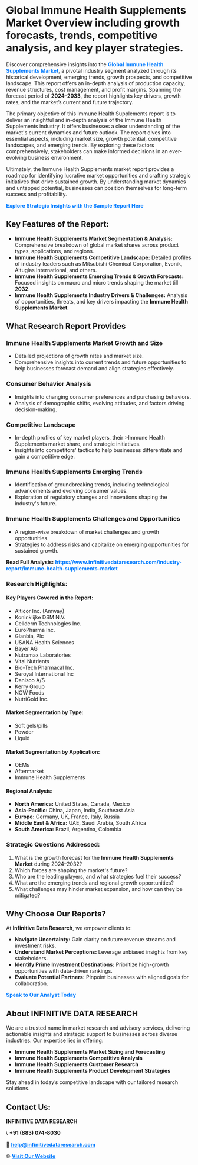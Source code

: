 <h1>Global Immune Health Supplements Market Overview including growth forecasts, trends, competitive analysis, and key player strategies.</h1>
<p>
Discover comprehensive insights into the 
<a href="https://www.infinitivedataresearch.com/industry-report/immune-health-supplements-market" rel="dofollow" style="color: #007BFF; text-decoration: none;"><strong>Global Immune Health Supplements Market</strong></a>, a pivotal industry segment analyzed through its historical development, emerging trends, growth prospects, and competitive landscape. This report offers an in-depth analysis of production capacity, revenue structures, cost management, and profit margins. Spanning the forecast period of <strong>2024–2033</strong>, the report highlights key drivers, growth rates, and the market’s current and future trajectory.
</p>
<p>
The primary objective of this Immune Health Supplements report is to deliver an insightful and in-depth analysis of the Immune Health Supplements industry. It offers businesses a clear understanding of the market's current dynamics and future outlook. The report dives into essential aspects, including market size, growth potential, competitive landscapes, and emerging trends. By exploring these factors comprehensively, stakeholders can make informed decisions in an ever-evolving business environment.
</p>
<p>
Ultimately, the Immune Health Supplements market report provides a roadmap for identifying lucrative market opportunities and crafting strategic initiatives that drive sustained growth. By understanding market dynamics and untapped potential, businesses can position themselves for long-term success and profitability.
</p>
<p>
<a href="https://www.infinitivedataresearch.com/request-sample/reportId=107703" style="color: #007BFF; text-decoration: none;"><strong>Explore Strategic Insights with the Sample Report Here</strong></a>
</p>

<h2>Key Features of the Report:</h2>
<ul>
<li><strong>Immune Health Supplements Market Segmentation & Analysis:</strong> Comprehensive breakdown of global market shares across product types, applications, and regions.</li>
<li><strong>Immune Health Supplements Competitive Landscape:</strong> Detailed profiles of industry leaders such as Mitsubishi Chemical Corporation, Evonik, Altuglas International, and others.</li>
<li><strong>Immune Health Supplements Emerging Trends & Growth Forecasts:</strong> Focused insights on macro and micro trends shaping the market till <strong>2032</strong>.</li>
<li><strong>Immune Health Supplements Industry Drivers & Challenges:</strong> Analysis of opportunities, threats, and key drivers impacting the <strong>Immune Health Supplements Market</strong>.</li>
</ul>

<h2>What Research Report Provides</h2>
<h3>Immune Health Supplements Market Growth and Size</h3>
<ul>
<li>Detailed projections of growth rates and market size.</li>
<li>Comprehensive insights into current trends and future opportunities to help businesses forecast demand and align strategies effectively.</li>
</ul>

<h3>Consumer Behavior Analysis</h3>
<ul>
<li>Insights into changing consumer preferences and purchasing behaviors.</li>
<li>Analysis of demographic shifts, evolving attitudes, and factors driving decision-making.</li>
</ul>

<h3>Competitive Landscape</h3>
<ul>
<li>In-depth profiles of key market players, their >Immune Health Supplements market share, and strategic initiatives.</li>
<li>Insights into competitors' tactics to help businesses differentiate and gain a competitive edge.</li>
</ul>

<h3>Immune Health Supplements Emerging Trends</h3>
<ul>
<li>Identification of groundbreaking trends, including technological advancements and evolving consumer values.</li>
<li>Exploration of regulatory changes and innovations shaping the industry's future.</li>
</ul>

<h3>Immune Health Supplements Challenges and Opportunities</h3>
<ul>
<li>A region-wise breakdown of market challenges and growth opportunities.</li>
<li>Strategies to address risks and capitalize on emerging opportunities for sustained growth.</li>
</ul>
<p><strong>Read Full Analysis:</strong> <a href="https://www.infinitivedataresearch.com/industry-report/immune-health-supplements-market" rel="dofollow" style="color: #007BFF; text-decoration: none;"><strong>https://www.infinitivedataresearch.com/industry-report/immune-health-supplements-market</strong></a></p>
<h3>Research Highlights:</h3>
<h4>Key Players Covered in the Report:</h4>
<ul><li>Alticor Inc. (Amway)</li><li>Koninklijke DSM N.V.</li><li>Cellderm Technologies Inc.</li><li>EuroPharma Inc.</li><li>Glanbia, Plc</li><li>USANA Health Sciences</li><li>Bayer AG</li><li>Nutramax Laboratories</li><li>Vital Nutrients</li><li>Bio-Tech Pharmacal Inc.</li><li>Seroyal International Inc</li><li>Danisco A/S</li><li>Kerry Group</li><li>NOW Foods</li><li>NutriGold Inc.</li></ul>
<h4>Market Segmentation by Type:</h4>
<ul><li>Soft gels/pills</li><li>Powder</li><li>Liquid</li></ul>
<h4>Market Segmentation by Application:</h4>
<ul><li>OEMs</li><li>Aftermarket</li><li>Immune Health Supplements</li></ul>

<h4>Regional Analysis:</h4>
<ul>
<li><strong>North America:</strong> United States, Canada, Mexico</li>
<li><strong>Asia-Pacific:</strong> China, Japan, India, Southeast Asia</li>
<li><strong>Europe:</strong> Germany, UK, France, Italy, Russia</li>
<li><strong>Middle East & Africa:</strong> UAE, Saudi Arabia, South Africa</li>
<li><strong>South America:</strong> Brazil, Argentina, Colombia</li>
</ul>

<h3>Strategic Questions Addressed:</h3>
<ol>
<li>What is the growth forecast for the <strong>Immune Health Supplements Market</strong> during 2024–2032?</li>
<li>Which forces are shaping the market's future?</li>
<li>Who are the leading players, and what strategies fuel their success?</li>
<li>What are the emerging trends and regional growth opportunities?</li>
<li>What challenges may hinder market expansion, and how can they be mitigated?</li>
</ol>

<h2>Why Choose Our Reports?</h2>
<p>At <strong>Infinitive Data Research</strong>, we empower clients to:</p>
<ul>
<li><strong>Navigate Uncertainty:</strong> Gain clarity on future revenue streams and investment risks.</li>
<li><strong>Understand Market Perceptions:</strong> Leverage unbiased insights from key stakeholders.</li>
<li><strong>Identify Prime Investment Destinations:</strong> Prioritize high-growth opportunities with data-driven rankings.</li>
<li><strong>Evaluate Potential Partners:</strong> Pinpoint businesses with aligned goals for collaboration.</li>
</ul>
<p><a href="https://www.infinitivedataresearch.com/industry-report/immune-health-supplements-market" rel="dofollow" style="color: #007BFF; text-decoration: none;"><strong>Speak to Our Analyst Today</strong></a></p>

<h2>About INFINITIVE DATA RESEARCH</h2>
<p>We are a trusted name in market research and advisory services, delivering actionable insights and strategic support to businesses across diverse industries. Our expertise lies in offering:</p>
<ul>
<li><strong>Immune Health Supplements Market Sizing and Forecasting</strong></li>
<li><strong>Immune Health Supplements Competitive Analysis</strong></li>
<li><strong>Immune Health Supplements Customer Research</strong></li>
<li><strong>Immune Health Supplements Product Development Strategies</strong></li>
</ul>
<p>Stay ahead in today’s competitive landscape with our tailored research solutions.</p>

<h2>Contact Us:</h2>
<p><strong>INFINITIVE DATA RESEARCH</strong></p>
<p>📞 <strong>+91 (883) 074-8030</strong></p>
<p>📧 <strong><a href="mailto:help@infinitivedataresearch.com" style="color: #007BFF;">help@infinitivedataresearch.com</a></strong></p>
<p>🌐 <strong><a href="https://www.infinitivedataresearch.com" rel="dofollow" style="color: #007BFF;">Visit Our Website</a></strong></p>